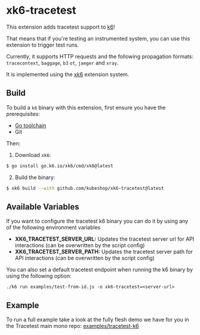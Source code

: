 # xk6-tracetest

This extension adds tracetest support to [k6](https://github.com/grafana/k6)! 

That means that if you're testing an instrumented system, you can use this extension to trigger test runs.

Currently, it supports HTTP requests and the following propagation formats: `tracecontext`, `baggage`, `b3` `ot`, `jaeger` and `xray`.

It is implemented using the [xk6](https://github.com/grafana/xk6) extension system.

## Build

To build a `k6` binary with this extension, first ensure you have the prerequisites:

- [Go toolchain](https://go101.org/article/go-toolchain.html)
- Git

Then:

1. Download `xk6`:

```bash
$ go install go.k6.io/xk6/cmd/xk6@latest
```

2. Build the binary:

```bash
$ xk6 build --with github.com/kubeshop/xk6-tracetest@latest
```

## Available Variables

If you want to configure the tracetest k6 binary you can do it by using any of the following environment variables

- **XK6_TRACETEST_SERVER_URL:** Updates the tracetest server url for API interactions (can be overwritten by the script config)
- **XK6_TRACETEST_SERVER_PATH:** Updates the tracetest server path for API interactions (can be overwritten by the script config)

You can also set a default tracetest endpoint when running the k6 binary by using the following option:

`./k6 run examples/test-from-id.js -o xk6-tracetest=<server-url>`

## Example

To run a full example take a look at the fully flesh demo we have for you in the Tracetest main mono repo: [examples/tracetest-k6](https://github.com/kubeshop/tracetest/tree/main/examples/tracetest-k6)
